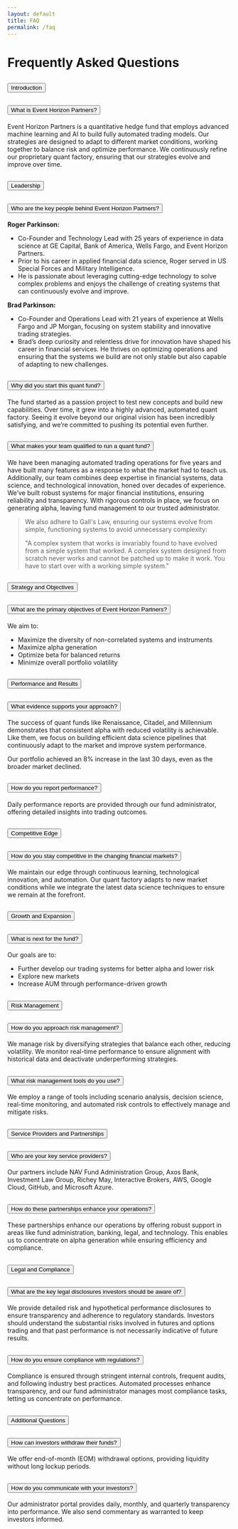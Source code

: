 ```yaml
---
layout: default
title: FAQ
permalink: /faq
---
```


<div class="container faq-container mt-4">
  <h1 class="text-center">Frequently Asked Questions</h1>
  <div class="accordion" id="accordionPanelsStayOpenExample">
    <!-- Introduction Section -->
    <div class="accordion-item">
      <h2 class="accordion-header">
        <button class="accordion-button" type="button" data-bs-toggle="collapse" data-bs-target="#collapseIntro" aria-expanded="true" aria-controls="collapseIntro">
          Introduction
        </button>
      </h2>
      <div id="collapseIntro" class="accordion-collapse collapse show">
        <div class="accordion-body">
          <div class="accordion" id="sub-accordionIntro">
            <div class="accordion-item">
              <h2 class="accordion-header" id="sub-headingOne">
                <button class="accordion-button" type="button" data-bs-toggle="collapse" data-bs-target="#sub-collapseOne" aria-expanded="true" aria-controls="sub-collapseOne">
                  What is Event Horizon Partners?
                </button>
              </h2>
              <div id="sub-collapseOne" class="accordion-collapse collapse show" aria-labelledby="sub-headingOne" data-bs-parent="#sub-accordionIntro">
                <div class="accordion-body">
                  Event Horizon Partners is a quantitative hedge fund that employs advanced machine learning and AI to build fully automated trading models. Our strategies are designed to adapt to different market conditions, working together to balance risk and optimize performance. We continuously refine our proprietary quant factory, ensuring that our strategies evolve and improve over time.
                </div>
              </div>
            </div>
          </div>
        </div>
      </div>
    </div>
    <!-- Leadership Section -->
    <div class="accordion-item">
      <h2 class="accordion-header">
        <button class="accordion-button collapsed" type="button" data-bs-toggle="collapse" data-bs-target="#collapseLeadership" aria-expanded="true" aria-controls="collapseLeadership">
          Leadership
        </button>
      </h2>
      <div id="collapseLeadership" class="accordion-collapse collapse show">
        <div class="accordion-body">
          <div class="accordion" id="sub-accordionLeadership">
            <div class="accordion-item">
              <h2 class="accordion-header" id="sub-headingTwo">
                <button class="accordion-button" type="button" data-bs-toggle="collapse" data-bs-target="#sub-collapseTwo" aria-expanded="true" aria-controls="sub-collapseTwo">
                  Who are the key people behind Event Horizon Partners?
                </button>
              </h2>
              <div id="sub-collapseTwo" class="accordion-collapse collapse show" aria-labelledby="sub-headingTwo" data-bs-parent="#sub-accordionLeadership">
                <div class="accordion-body">
                  <strong>Roger Parkinson:</strong>
                  <ul>
                    <li>Co-Founder and Technology Lead with 25 years of experience in data science at GE Capital, Bank of America, Wells Fargo, and Event Horizon Partners.</li>
                    <li>Prior to his career in applied financial data science, Roger served in US Special Forces and Military Intelligence.</li>
                    <li>He is passionate about leveraging cutting-edge technology to solve complex problems and enjoys the challenge of creating systems that can continuously evolve and improve.</li>
                  </ul>
                  <strong>Brad Parkinson:</strong>
                  <ul>
                    <li>Co-Founder and Operations Lead with 21 years of experience at Wells Fargo and JP Morgan, focusing on system stability and innovative trading strategies.</li>
                    <li>Brad’s deep curiosity and relentless drive for innovation have shaped his career in financial services. He thrives on optimizing operations and ensuring that the systems we build are not only stable but also capable of adapting to new challenges.</li>
                  </ul>
                </div>
              </div>
            </div>
            <div class="accordion-item">
              <h2 class="accordion-header" id="sub-headingThree">
                <button class="accordion-button collapsed" type="button" data-bs-toggle="collapse" data-bs-target="#sub-collapseThree" aria-expanded="false" aria-controls="sub-collapseThree">
                  Why did you start this quant fund?
                </button>
              </h2>
              <div id="sub-collapseThree" class="accordion-collapse collapse" aria-labelledby="sub-headingThree" data-bs-parent="#sub-accordionLeadership">
                <div class="accordion-body">
                  The fund started as a passion project to test new concepts and build new capabilities. Over time, it grew into a highly advanced, automated quant factory. Seeing it evolve beyond our original vision has been incredibly satisfying, and we’re committed to pushing its potential even further.
                </div>
              </div>
            </div>
            <div class="accordion-item">
              <h2 class="accordion-header" id="sub-headingFour">
                <button class="accordion-button collapsed" type="button" data-bs-toggle="collapse" data-bs-target="#sub-collapseFour" aria-expanded="false" aria-controls="sub-collapseFour">
                  What makes your team qualified to run a quant fund?
                </button>
              </h2>
              <div id="sub-collapseFour" class="accordion-collapse collapse" aria-labelledby="sub-headingFour" data-bs-parent="#sub-accordionLeadership">
                <div class="accordion-body">
                  We have been managing automated trading operations for five years and have built many features as a response to what the market had to teach us. Additionally, our team combines deep expertise in financial systems, data science, and technological innovation, honed over decades of experience. We’ve built robust systems for major financial institutions, ensuring reliability and transparency. With rigorous controls in place, we focus on generating alpha, leaving fund management to our trusted administrator.
                  <blockquote>
                    <p>We also adhere to Gall's Law, ensuring our systems evolve from simple, functioning systems to avoid unnecessary complexity:</p>
                    <p>"A complex system that works is invariably found to have evolved from a simple system that worked. A complex system designed from scratch never works and cannot be patched up to make it work. You have to start over with a working simple system."</p>
                  </blockquote>
                </div>
              </div>
            </div>
          </div>
        </div>
      </div>
    </div>
    <!-- Strategy and Objectives Section -->
    <div class="accordion-item">
      <h2 class="accordion-header">
        <button class="accordion-button collapsed" type="button" data-bs-toggle="collapse" data-bs-target="#collapseStrategy" aria-expanded="true" aria-controls="collapseStrategy">
          Strategy and Objectives
        </button>
      </h2>
      <div id="collapseStrategy" class="accordion-collapse collapse show">
        <div class="accordion-body">
          <div class="accordion" id="sub-accordionStrategy">
            <div class="accordion-item">
              <h2 class="accordion-header" id="sub-headingFive">
                <button class="accordion-button" type="button" data-bs-toggle="collapse" data-bs-target="#sub-collapseFive" aria-expanded="true" aria-controls="sub-collapseFive">
                  What are the primary objectives of Event Horizon Partners?
                </button>
              </h2>
              <div id="sub-collapseFive" class="accordion-collapse collapse show" aria-labelledby="sub-headingFive" data-bs-parent="#sub-accordionStrategy">
                <div class="accordion-body">
                  We aim to:
                  <ul>
                    <li>Maximize the diversity of non-correlated systems and instruments</li>
                    <li>Maximize alpha generation</li>
                    <li>Optimize beta for balanced returns</li>
                    <li>Minimize overall portfolio volatility</li>
                  </ul>
                </div>
              </div>
            </div>
          </div>
        </div>
      </div>
    </div>
    <!-- Performance and Results Section -->
    <div class="accordion-item">
      <h2 class="accordion-header">
        <button class="accordion-button collapsed" type="button" data-bs-toggle="collapse" data-bs-target="#collapsePerformance" aria-expanded="true" aria-controls="collapsePerformance">
          Performance and Results
        </button>
      </h2>
      <div id="collapsePerformance" class="accordion-collapse collapse show">
        <div class="accordion-body">
          <div class="accordion" id="sub-accordionPerformance">
            <div class="accordion-item">
              <h2 class="accordion-header" id="sub-headingSix">
                <button class="accordion-button" type="button" data-bs-toggle="collapse" data-bs-target="#sub-collapseSix" aria-expanded="true" aria-controls="sub-collapseSix">
                  What evidence supports your approach?
                </button>
              </h2>
              <div id="sub-collapseSix" class="accordion-collapse collapse show" aria-labelledby="sub-headingSix" data-bs-parent="#sub-accordionPerformance">
                <div class="accordion-body">
                  The success of quant funds like Renaissance, Citadel, and Millennium demonstrates that consistent alpha with reduced volatility is achievable. Like them, we focus on building efficient data science pipelines that continuously adapt to the market and improve system performance.
                  <p>Our portfolio achieved an 8% increase in the last 30 days, even as the broader market declined.</p>
                </div>
              </div>
            </div>
            <div class="accordion-item">
              <h2 class="accordion-header" id="sub-headingSeven">
                <button class="accordion-button collapsed" type="button" data-bs-toggle="collapse" data-bs-target="#sub-collapseSeven" aria-expanded="false" aria-controls="sub-collapseSeven">
                  How do you report performance?
                </button>
              </h2>
              <div id="sub-collapseSeven" class="accordion-collapse collapse" aria-labelledby="sub-headingSeven" data-bs-parent="#sub-accordionPerformance">
                <div class="accordion-body">
                  Daily performance reports are provided through our fund administrator, offering detailed insights into trading outcomes.
                </div>
              </div>
            </div>
          </div>
        </div>
      </div>
    </div>
    <!-- Competitive Edge Section -->
    <div class="accordion-item">
      <h2 class="accordion-header">
        <button class="accordion-button collapsed" type="button" data-bs-toggle="collapse" data-bs-target="#collapseCompetitive" aria-expanded="true" aria-controls="collapseCompetitive">
          Competitive Edge
        </button>
      </h2>
      <div id="collapseCompetitive" class="accordion-collapse collapse show">
        <div class="accordion-body">
          <div class="accordion" id="sub-accordionCompetitive">
            <div class="accordion-item">
              <h2 class="accordion-header" id="sub-headingEight">
                <button class="accordion-button" type="button" data-bs-toggle="collapse" data-bs-target="#sub-collapseEight" aria-expanded="true" aria-controls="sub-collapseEight">
                  How do you stay competitive in the changing financial markets?
                </button>
              </h2>
              <div id="sub-collapseEight" class="accordion-collapse collapse show" aria-labelledby="sub-headingEight" data-bs-parent="#sub-accordionCompetitive">
                <div class="accordion-body">
                  We maintain our edge through continuous learning, technological innovation, and automation. Our quant factory adapts to new market conditions while we integrate the latest data science techniques to ensure we remain at the forefront.
                </div>
              </div>
            </div>
          </div>
        </div>
      </div>
    </div>
    <!-- Growth and Expansion Section -->
    <div class="accordion-item">
      <h2 class="accordion-header">
        <button class="accordion-button collapsed" type="button" data-bs-toggle="collapse" data-bs-target="#collapseGrowth" aria-expanded="true" aria-controls="collapseGrowth">
          Growth and Expansion
        </button>
      </h2>
      <div id="collapseGrowth" class="accordion-collapse collapse show">
        <div class="accordion-body">
          <div class="accordion" id="sub-accordionGrowth">
            <div class="accordion-item">
              <h2 class="accordion-header" id="sub-headingNine">
                <button class="accordion-button" type="button" data-bs-toggle="collapse" data-bs-target="#sub-collapseNine" aria-expanded="true" aria-controls="sub-collapseNine">
                  What is next for the fund?
                </button>
              </h2>
              <div id="sub-collapseNine" class="accordion-collapse collapse show" aria-labelledby="sub-headingNine" data-bs-parent="#sub-accordionGrowth">
                <div class="accordion-body">
                  Our goals are to:
                  <ul>
                    <li>Further develop our trading systems for better alpha and lower risk</li>
                    <li>Explore new markets</li>
                    <li>Increase AUM through performance-driven growth</li>
                  </ul>
                </div>
              </div>
            </div>
          </div>
        </div>
      </div>
    </div>
    <!-- Risk Management Section -->
    <div class="accordion-item">
      <h2 class="accordion-header">
        <button class="accordion-button collapsed" type="button" data-bs-toggle="collapse" data-bs-target="#collapseRisk" aria-expanded="true" aria-controls="collapseRisk">
          Risk Management
        </button>
      </h2>
      <div id="collapseRisk" class="accordion-collapse collapse show">
        <div class="accordion-body">
          <div class="accordion" id="sub-accordionRisk">
            <div class="accordion-item">
              <h2 class="accordion-header" id="sub-headingTen">
                <button class="accordion-button" type="button" data-bs-toggle="collapse" data-bs-target="#sub-collapseTen" aria-expanded="true" aria-controls="sub-collapseTen">
                  How do you approach risk management?
                </button>
              </h2>
              <div id="sub-collapseTen" class="accordion-collapse collapse show" aria-labelledby="sub-headingTen" data-bs-parent="#sub-accordionRisk">
                <div class="accordion-body">
                  We manage risk by diversifying strategies that balance each other, reducing volatility. We monitor real-time performance to ensure alignment with historical data and deactivate underperforming strategies.
                </div>
              </div>
            </div>
            <div class="accordion-item">
              <h2 class="accordion-header" id="sub-headingEleven">
                <button class="accordion-button collapsed" type="button" data-bs-toggle="collapse" data-bs-target="#sub-collapseEleven" aria-expanded="false" aria-controls="sub-collapseEleven">
                  What risk management tools do you use?
                </button>
              </h2>
              <div id="sub-collapseEleven" class="accordion-collapse collapse" aria-labelledby="sub-headingEleven" data-bs-parent="#sub-accordionRisk">
                <div class="accordion-body">
                  We employ a range of tools including scenario analysis, decision science, real-time monitoring, and automated risk controls to effectively manage and mitigate risks.
                </div>
              </div>
            </div>
          </div>
        </div>
      </div>
    </div>
    <!-- Service Providers and Partnerships Section -->
    <div class="accordion-item">
      <h2 class="accordion-header">
        <button class="accordion-button collapsed" type="button" data-bs-toggle="collapse" data-bs-target="#collapseServiceProviders" aria-expanded="true" aria-controls="collapseServiceProviders">
          Service Providers and Partnerships
        </button>
      </h2>
      <div id="collapseServiceProviders" class="accordion-collapse collapse show">
        <div class="accordion-body">
          <div class="accordion" id="sub-accordionServiceProviders">
            <div class="accordion-item">
              <h2 class="accordion-header" id="sub-headingTwelve">
                <button class="accordion-button" type="button" data-bs-toggle="collapse" data-bs-target="#sub-collapseTwelve" aria-expanded="true" aria-controls="sub-collapseTwelve">
                  Who are your key service providers?
                </button>
              </h2>
              <div id="sub-collapseTwelve" class="accordion-collapse collapse show" aria-labelledby="sub-headingTwelve" data-bs-parent="#sub-accordionServiceProviders">
                <div class="accordion-body">
                  Our partners include NAV Fund Administration Group, Axos Bank, Investment Law Group, Richey May, Interactive Brokers, AWS, Google Cloud, GitHub, and Microsoft Azure.
                </div>
              </div>
            </div>
            <div class="accordion-item">
              <h2 class="accordion-header" id="sub-headingThirteen">
                <button class="accordion-button collapsed" type="button" data-bs-toggle="collapse" data-bs-target="#sub-collapseThirteen" aria-expanded="false" aria-controls="sub-collapseThirteen">
                  How do these partnerships enhance your operations?
                </button>
              </h2>
              <div id="sub-collapseThirteen" class="accordion-collapse collapse" aria-labelledby="sub-headingThirteen" data-bs-parent="#sub-accordionServiceProviders">
                <div class="accordion-body">
                  These partnerships enhance our operations by offering robust support in areas like fund administration, banking, legal, and technology. This enables us to concentrate on alpha generation while ensuring efficiency and compliance.
                </div>
              </div>
            </div>
          </div>
        </div>
      </div>
    </div>
    <!-- Legal and Compliance Section -->
    <div class="accordion-item">
      <h2 class="accordion-header">
        <button class="accordion-button collapsed" type="button" data-bs-toggle="collapse" data-bs-target="#collapseLegal" aria-expanded="true" aria-controls="collapseLegal">
          Legal and Compliance
        </button>
      </h2>
      <div id="collapseLegal" class="accordion-collapse collapse show">
        <div class="accordion-body">
          <div class="accordion" id="sub-accordionLegal">
            <div class="accordion-item">
              <h2 class="accordion-header" id="sub-headingFourteen">
                <button class="accordion-button" type="button" data-bs-toggle="collapse" data-bs-target="#sub-collapseFourteen" aria-expanded="true" aria-controls="sub-collapseFourteen">
                  What are the key legal disclosures investors should be aware of?
                </button>
              </h2>
              <div id="sub-collapseFourteen" class="accordion-collapse collapse show" aria-labelledby="sub-headingFourteen" data-bs-parent="#sub-accordionLegal">
                <div class="accordion-body">
                  We provide detailed risk and hypothetical performance disclosures to ensure transparency and adherence to regulatory standards. Investors should understand the substantial risks involved in futures and options trading and that past performance is not necessarily indicative of future results.
                </div>
              </div>
            </div>
            <div class="accordion-item">
              <h2 class="accordion-header" id="sub-headingFifteen">
                <button class="accordion-button collapsed" type="button" data-bs-toggle="collapse" data-bs-target="#sub-collapseFifteen" aria-expanded="false" aria-controls="sub-collapseFifteen">
                  How do you ensure compliance with regulations?
                </button>
              </h2>
              <div id="sub-collapseFifteen" class="accordion-collapse collapse" aria-labelledby="sub-headingFifteen" data-bs-parent="#sub-accordionLegal">
                <div class="accordion-body">
                  Compliance is ensured through stringent internal controls, frequent audits, and following industry best practices. Automated processes enhance transparency, and our fund administrator manages most compliance tasks, letting us concentrate on performance.
                </div>
              </div>
            </div>
          </div>
        </div>
      </div>
    </div>
    <!-- Additional Questions Section -->
    <div class="accordion-item">
      <h2 class="accordion-header">
        <button class="accordion-button collapsed" type="button" data-bs-toggle="collapse" data-bs-target="#collapseAdditionalQuestions" aria-expanded="true" aria-controls="collapseAdditionalQuestions">
          Additional Questions
        </button>
      </h2>
      <div id="collapseAdditionalQuestions" class="accordion-collapse collapse show">
        <div class="accordion-body">
          <div class="accordion" id="sub-accordionAdditionalQuestions">
            <div class="accordion-item">
              <h2 class="accordion-header" id="sub-headingSixteen">
                <button class="accordion-button" type="button" data-bs-toggle="collapse" data-bs-target="#sub-collapseSixteen" aria-expanded="true" aria-controls="sub-collapseSixteen">
                  How can investors withdraw their funds?
                </button>
              </h2>
              <div id="sub-collapseSixteen" class="accordion-collapse collapse show" aria-labelledby="sub-headingSixteen" data-bs-parent="#sub-accordionAdditionalQuestions">
                <div class="accordion-body">
                  We offer end-of-month (EOM) withdrawal options, providing liquidity without long lockup periods.
                </div>
              </div>
            </div>
            <div class="accordion-item">
              <h2 class="accordion-header" id="sub-headingSeventeen">
                <button class="accordion-button collapsed" type="button" data-bs-toggle="collapse" data-bs-target="#sub-collapseSeventeen" aria-expanded="false" aria-controls="sub-collapseSeventeen">
                  How do you communicate with your investors?
                </button>
              </h2>
              <div id="sub-collapseSeventeen" class="accordion-collapse collapse" aria-labelledby="sub-headingSeventeen" data-bs-parent="#sub-accordionAdditionalQuestions">
                <div class="accordion-body">
                  Our administrator portal provides daily, monthly, and quarterly transparency into performance. We also send commentary as warranted to keep investors informed.
                </div>
              </div>
            </div>
          </div>
        </div>
      </div>
    </div>

  </div>
</div>
